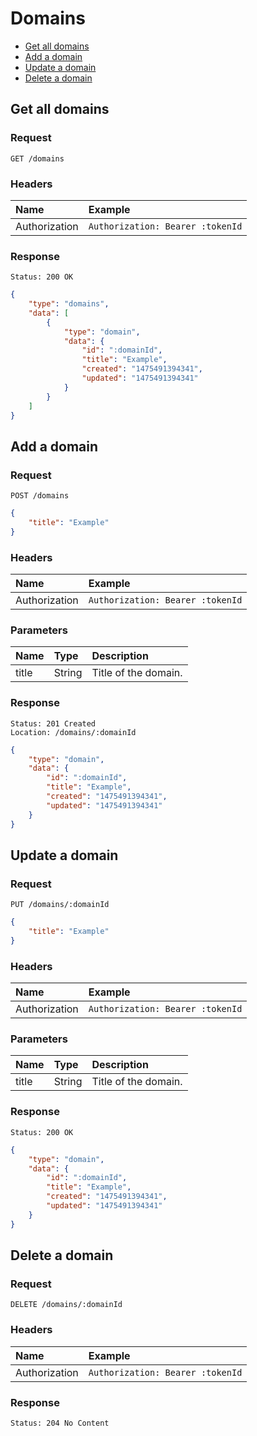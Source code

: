 # Domains

- [Get all domains](#get-all-domains)
- [Add a domain](#add-a-domain)
- [Update a domain](#update-a-domain)
- [Delete a domain](#delete-a-domain)

## Get all domains

### Request

```
GET /domains
```

### Headers

| Name | Example |
|:-----------|:------------|
| Authorization | `Authorization: Bearer :tokenId` |

### Response

```
Status: 200 OK
```

```json
{
	"type": "domains",
	"data": [
		{
			"type": "domain",
			"data": {
				"id": ":domainId",
				"title": "Example",
				"created": "1475491394341",
				"updated": "1475491394341"
			}
		}
	]
}
```

## Add a domain

### Request

```
POST /domains
```

```json
{
	"title": "Example"
}
```

### Headers

| Name | Example |
|:-----------|:------------|
| Authorization | `Authorization: Bearer :tokenId` |

### Parameters

| Name | Type | Description |
|:-----------|:------------|:------------|
| title | String | Title of the domain. |

### Response

```
Status: 201 Created
Location: /domains/:domainId
```

```json
{
	"type": "domain",
	"data": {
		"id": ":domainId",
		"title": "Example",
		"created": "1475491394341",
		"updated": "1475491394341"
	}
}
```

## Update a domain

### Request

```
PUT /domains/:domainId
```

```json
{
	"title": "Example"
}
```

### Headers

| Name | Example |
|:-----------|:------------|
| Authorization | `Authorization: Bearer :tokenId` |

### Parameters

| Name | Type | Description |
|:-----------|:------------|:------------|
| title | String | Title of the domain. |

### Response

```
Status: 200 OK
```

```json
{
	"type": "domain",
	"data": {
		"id": ":domainId",
		"title": "Example",
		"created": "1475491394341",
		"updated": "1475491394341"
	}
}
```

## Delete a domain

### Request

```
DELETE /domains/:domainId
```

### Headers

| Name | Example |
|:-----------|:------------|
| Authorization | `Authorization: Bearer :tokenId` |

### Response

```
Status: 204 No Content
```